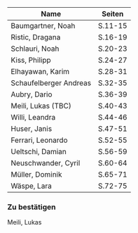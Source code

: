 |   Name             |  Seiten  |
| ------------------ | -------- |
| Baumgartner, Noah  | S.11-15  |
| Ristic, Dragana    | S.16-19  |
| Schlauri, Noah     | S.20-23  |
| Kiss, Philipp      | S.24-27  | 
| Elhayawan, Karim   | S.28-31  |
| Schaufelberger Andreas | S.32-35  |
| Aubry, Dario  | S.36-39  |
| Meili, Lukas (TBC)| S.40-43  |
| Willi, Leandra  | S.44-46  |
| Huser, Janis  | S.47-51  |
| Ferrari, Leonardo  | S.52-55  |
| Ueltschi, Damian   | S.56-59  |
| Neuschwander, Cyril | S.60-64  |
| Müller, Dominik  | S.65-71  |
| Wäspe, Lara  | S.72-75  |

### Zu bestätigen
Meili, Lukas

